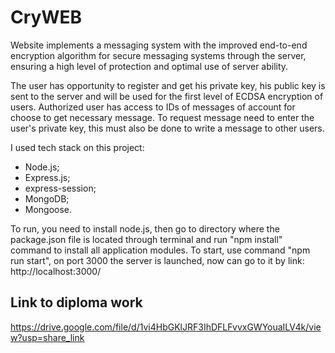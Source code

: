 # CryWEB
Website implements a messaging system with the improved end-to-end encryption algorithm for secure messaging systems through the server, ensuring a high level of protection and optimal use of server ability.

The user has opportunity to register and get his private key, his public key is sent to the server and will be used for the first level of ECDSA encryption of users. Authorized user has access to IDs of messages of account for choose to get necessary message. To request message need to enter the user's private key, this must also be done to write a message to other users.

I used tech stack on this project:
- Node.js;
- Express.js;
- express-session;
- MongoDB;
- Mongoose.

To run, you need to install node.js, then go to directory where the package.json file is located through terminal and run "npm install" command to install all application modules. To start, use command "npm run start", on port 3000 the server is launched, now can go to it by link: http://localhost:3000/
  
## Link to diploma work
https://drive.google.com/file/d/1vi4HbGKlJRF3IhDFLFvvxGWYouaILV4k/view?usp=share_link
